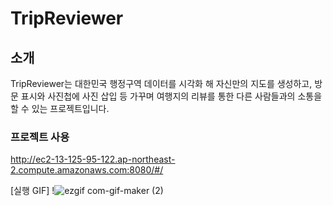 # TripReviewer
## 소개
TripReviewer는 대한민국 행정구역 데이터를 시각화 해 
자신만의 지도를 생성하고, 방문 표시와 사진첩에 사진 삽입 등
가꾸며 여행지의 리뷰를 통한 다른 사람들과의 소통을 할 수 있는
프로젝트입니다. 

### 프로젝트 사용
<a> http://ec2-13-125-95-122.ap-northeast-2.compute.amazonaws.com:8080/#/ </a>



[실행 GIF] 
!![ezgif com-gif-maker (2)](https://user-images.githubusercontent.com/66605925/110914755-21a9bf00-835a-11eb-8776-6cccc1543a5c.gif)
